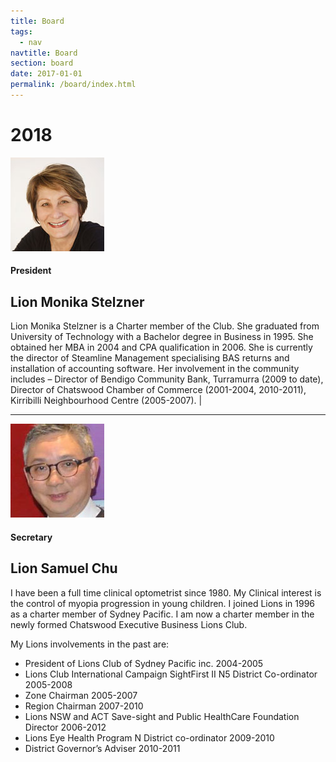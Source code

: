 ```yaml
---
title: Board
tags:
  - nav
navtitle: Board
section: board
date: 2017-01-01
permalink: /board/index.html
---
```


# 2018

![Monika Stelzner](/static/img/board-monika-stelzner.jpg "Monika Stelzner")
#### President
## Lion Monika Stelzner
Lion Monika Stelzner is a Charter member of the Club. She graduated from University of Technology with a Bachelor degree in Business in 1995. She obtained her MBA in 2004 and CPA qualification in 2006. She is currently the director of Steamline Management specialising BAS returns and installation of accounting software. Her involvement in the community includes – Director of Bendigo Community Bank, Turramurra (2009 to date), Director of Chatswood Chamber of Commerce (2001-2004, 2010-2011), Kirribilli Neighbourhood Centre (2005-2007). |

---

![Samuel Chu](/static/img/board-samuel-chu.jpg "Samuel Chu")
#### Secretary
## Lion Samuel Chu
I have been a full time clinical optometrist since 1980. My Clinical interest is the control of myopia progression in young children. I joined Lions in 1996 as a charter member of Sydney Pacific. I am now a charter member in the newly formed Chatswood Executive Business Lions Club.

My Lions involvements in the past are:
- President of Lions Club of Sydney Pacific inc. 2004-2005
- Lions Club International Campaign SightFirst II N5 District Co-ordinator 2005-2008
- Zone Chairman 2005-2007
- Region Chairman 2007-2010
- Lions NSW and ACT Save-sight and Public HealthCare Foundation Director 2006-2012
- Lions Eye Health Program N District co-ordinator 2009-2010
- District Governor’s Adviser 2010-2011